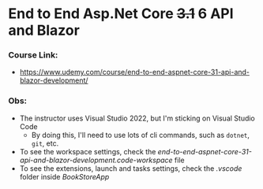 # End to End Asp.Net Core ~~3.1~~ 6 API and Blazor

### Course Link:

- https://www.udemy.com/course/end-to-end-aspnet-core-31-api-and-blazor-development/

### Obs:

- The instructor uses Visual Studio 2022, but I'm sticking on Visual Studio Code
  - By doing this, I'll need to use lots of cli commands, such as <code>dotnet</code>, <code>git</code>, etc.
- To see the workspace settings, check the _end-to-end-aspnet-core-31-api-and-blazor-development.code-workspace_ file
- To see the extensions, launch and tasks settings, check the _.vscode_ folder inside _BookStoreApp_
